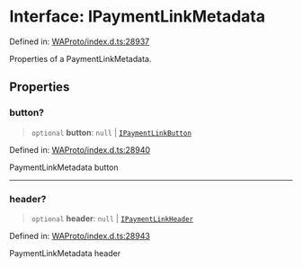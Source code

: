 # Interface: IPaymentLinkMetadata

Defined in: [WAProto/index.d.ts:28937](https://github.com/Fokusdotid/bail/blob/c004679536d41fcf32da31cecf70d3991dfa31b5/WAProto/index.d.ts#L28937)

Properties of a PaymentLinkMetadata.

## Properties

### button?

> `optional` **button**: `null` \| [`IPaymentLinkButton`](../namespaces/PaymentLinkMetadata/interfaces/IPaymentLinkButton.md)

Defined in: [WAProto/index.d.ts:28940](https://github.com/Fokusdotid/bail/blob/c004679536d41fcf32da31cecf70d3991dfa31b5/WAProto/index.d.ts#L28940)

PaymentLinkMetadata button

***

### header?

> `optional` **header**: `null` \| [`IPaymentLinkHeader`](../namespaces/PaymentLinkMetadata/interfaces/IPaymentLinkHeader.md)

Defined in: [WAProto/index.d.ts:28943](https://github.com/Fokusdotid/bail/blob/c004679536d41fcf32da31cecf70d3991dfa31b5/WAProto/index.d.ts#L28943)

PaymentLinkMetadata header
